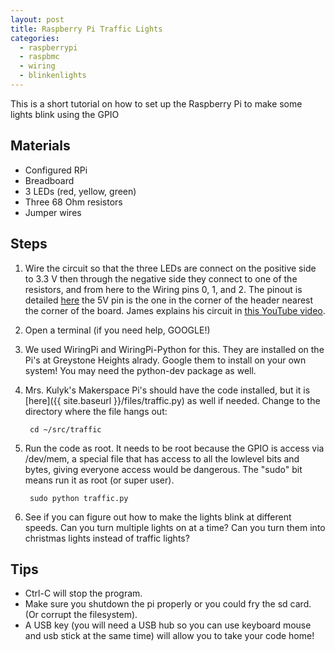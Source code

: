 ```yaml
---
layout: post
title: Raspberry Pi Traffic Lights
categories:
  - raspberrypi
  - raspbmc
  - wiring
  - blinkenlights
---
```

This is a short tutorial on how to set up the Raspberry Pi to make some lights blink using the GPIO

## Materials ##
* Configured RPi 
* Breadboard
* 3 LEDs (red, yellow, green)
* Three 68 Ohm resistors
* Jumper wires

## Steps ##

1. Wire the circuit so that the three LEDs are connect on the positive side to 3.3 V then through the negative side they connect to one of the resistors, and from here to the Wiring pins 0, 1, and 2.  The pinout is detailed [here](https://projects.drogon.net/raspberry-pi/wiringpi/pins/) the 5V pin is the one in the corner of the header nearest the corner of the board.
James explains his circuit in [this YouTube video](http://www.youtube.com/watch?v=xcSML0CZ1L0&feature=share&list=UUFg-ZpDBtVhNa_DZg3_ElIg).

2. Open a terminal (if you need help, GOOGLE!)

3. We used WiringPi and WiringPi-Python for this.  They are installed on the Pi's at Greystone Heights alrady.  Google them to install on your own system!  You may need the python-dev package as well.

3. Mrs. Kulyk's Makerspace Pi's should have the code installed, but it is [here]({{ site.baseurl }}/files/traffic.py) as well if needed.  Change to the directory where the file hangs out:
        
        cd ~/src/traffic

4. Run the code as root.  It needs to be root because the GPIO is access via /dev/mem, a special file that has access to all the lowlevel bits and bytes, giving everyone access would be dangerous.  The "sudo" bit means run it as root (or super user).

        sudo python traffic.py

5.  See if you can figure out how to make the lights blink at different speeds.  Can you turn multiple lights on at a time?  Can you turn them into christmas lights instead of traffic lights?



## Tips ##

* Ctrl-C will stop the program.
* Make sure you shutdown the pi properly or you could fry the sd card. (Or corrupt the filesystem).
* A USB key (you will need a USB hub so you can use keyboard mouse and usb stick at the same time) will allow you to take your code home!


